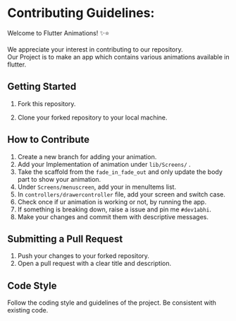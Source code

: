 # Contributing Guidelines:

Welcome to Flutter Animations! ✨⭐

We appreciate your interest in contributing to our repository.   
Our Project is to make an app which contains various animations available in flutter.

## Getting Started

1. Fork this repository.

2. Clone your forked repository to your local machine.

## How to Contribute

1. Create a new branch for adding your animation.
2. Add your Implementation of animation under `lib/Screens/` <Your animation name>.
3. Take the scaffold from the `fade_in_fade_out` and only update the body part to show your animation.
4. Under `Screens/menuscreen`, add your <animation name> in menuItems list.
5. In `controllers/drawercontroller` file, add your screen and switch case.
6. Check once if ur animation is working or not, by running the app.
7. If something is breaking down, raise a issue and pin me `#dev1abhi`.
8. Make your changes and commit them with descriptive messages.

## Submitting a Pull Request

1. Push your changes to your forked repository.
2. Open a pull request with a clear title and description.

## Code Style

Follow the coding style and guidelines of the project. Be consistent with existing code.
